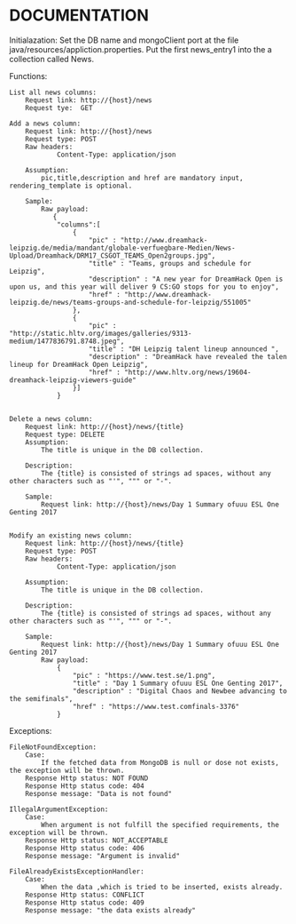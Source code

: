 # DOCUMENTATION

Initialazation:
	Set the DB name and mongoClient port at the file java/resources/appliction.properties.
	Put the first news_entry1 into the a collection called News.

Functions:


	List all news columns:
		Request link: http://{host}/news
		Request tye:  GET
		
	Add a news column:
		Request link: http://{host}/news
		Request type: POST
		Raw headers: 
				Content-Type: application/json
				
		Assumption:
			pic,title,description and href are mandatory input, rendering_template is optional.
		
		Sample:
			Raw payload:
			   {
				"columns":[
					{
						"pic" : "http://www.dreamhack-leipzig.de/media/mandant/globale-verfuegbare-Medien/News-Upload/Dreamhack/DRM17_CSGOT_TEAMS_Open2groups.jpg",
						"title" : "Teams, groups and schedule for Leipzig",
						"description" : "A new year for DreamHack Open is upon us, and this year will deliver 9 CS:GO stops for you to enjoy",
						"href" : "http://www.dreamhack-leipzig.de/news/teams-groups-and-schedule-for-leipzig/551005"
					}, 
					{
						"pic" : "http://static.hltv.org/images/galleries/9313-medium/1477836791.8748.jpeg",
						"title" : "DH Leipzig talent lineup announced ",
						"description" : "DreamHack have revealed the talen lineup for DreamHack Open Leipzig",
						"href" : "http://www.hltv.org/news/19604-dreamhack-leipzig-viewers-guide"
					}]
				}
	
	
	Delete a news column:
		Request link: http://{host}/news/{title}
		Request type: DELETE
		Assumption:
			The title is unique in the DB collection.
		
		Description:
			The {title} is consisted of strings ad spaces, without any other characters such as "'", """ or "-". 
		
		Sample:
			Request link: http://{host}/news/Day 1 Summary ofuuu ESL One Genting 2017
			
			
	Modify an existing news column:
		Request link: http://{host}/news/{title}
		Request type: POST
		Raw headers: 
				Content-Type: application/json

		Assumption:
			The title is unique in the DB collection.
			
		Description:
			The {title} is consisted of strings ad spaces, without any other characters such as "'", """ or "-". 
				
		Sample:
			Request link: http://{host}/news/Day 1 Summary ofuuu ESL One Genting 2017
			Raw payload:
			    {
                    "pic" : "https://www.test.se/1.png",
                    "title" : "Day 1 Summary ofuuu ESL One Genting 2017",
                    "description" : "Digital Chaos and Newbee advancing to the semifinals",
                    "href" : "https://www.test.comfinals-3376"
				}
			
			
Exceptions:

	FileNotFoundException:
		Case:
			If the fetched data from MongoDB is null or dose not exists, the exception will be thrown.
		Response Http status: NOT FOUND
		Response Http status code: 404
		Response message: "Data is not found"

	IllegalArgumentException:
		Case: 
			When argument is not fulfill the specified requirements, the exception will be thrown.
		Response Http status: NOT_ACCEPTABLE
		Response Http status code: 406
		Response message: "Argument is invalid"
		
	FileAlreadyExistsExceptionHandler:
		Case:
			When the data ,which is tried to be inserted, exists already.
		Response Http status: CONFLICT
		Response Http status code: 409
		Response message: "the data exists already"
		

